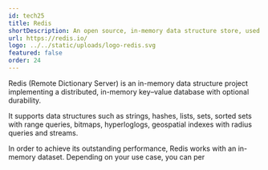 ```yaml
---
id: tech25
title: Redis
shortDescription: An open source, in-memory data structure store, used as a database, cache and message broker
url: https://redis.io/
logo: ../../static/uploads/logo-redis.svg
featured: false
order: 24
---
```

Redis (Remote Dictionary Server) is an in-memory data structure project implementing a distributed, in-memory key–value database with optional durability. 

It supports data structures such as strings, hashes, lists, sets, sorted sets with range queries, bitmaps, hyperloglogs, geospatial indexes with radius queries and streams.
 
In order to achieve its outstanding performance, Redis works with an in-memory dataset. Depending on your use case, you can per